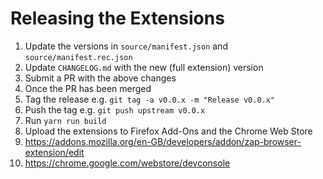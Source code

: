 # Releasing the Extensions

1. Update the versions in `source/manifest.json` and `source/manifest.rec.json`
1. Update `CHANGELOG.md` with the new (full extension) version
1. Submit a PR with the above changes
1. Once the PR has been merged
  1. Tag the release e.g. `git tag -a v0.0.x -m "Release v0.0.x"`
  1. Push the tag e.g. `git push upstream v0.0.x`
1. Run `yarn run build`
1. Upload the extensions to Firefox Add-Ons and the Chrome Web Store
  1. https://addons.mozilla.org/en-GB/developers/addon/zap-browser-extension/edit
  1. https://chrome.google.com/webstore/devconsole